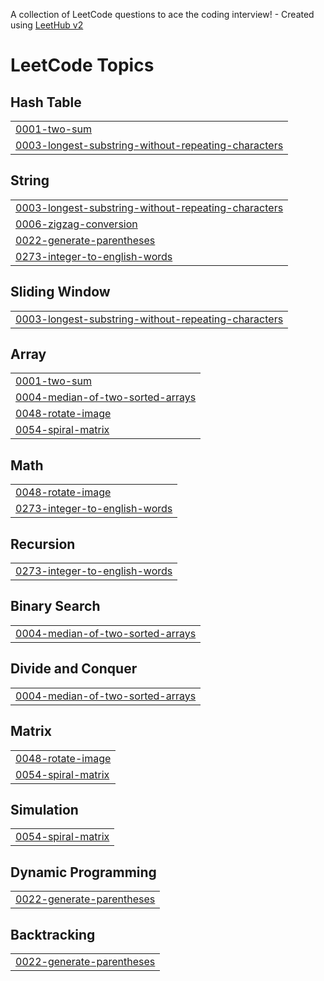 A collection of LeetCode questions to ace the coding interview! - Created using [LeetHub v2](https://github.com/arunbhardwaj/LeetHub-2.0)
<!---LeetCode Topics Start-->
# LeetCode Topics
## Hash Table
|  |
| ------- |
| [0001-two-sum](https://github.com/Shamridha/Leetcode-Solution/tree/master/0001-two-sum) |
| [0003-longest-substring-without-repeating-characters](https://github.com/Shamridha/Leetcode-Solution/tree/master/0003-longest-substring-without-repeating-characters) |
## String
|  |
| ------- |
| [0003-longest-substring-without-repeating-characters](https://github.com/Shamridha/Leetcode-Solution/tree/master/0003-longest-substring-without-repeating-characters) |
| [0006-zigzag-conversion](https://github.com/Shamridha/Leetcode-Solution/tree/master/0006-zigzag-conversion) |
| [0022-generate-parentheses](https://github.com/Shamridha/Leetcode-Solution/tree/master/0022-generate-parentheses) |
| [0273-integer-to-english-words](https://github.com/Shamridha/Leetcode-Solution/tree/master/0273-integer-to-english-words) |
## Sliding Window
|  |
| ------- |
| [0003-longest-substring-without-repeating-characters](https://github.com/Shamridha/Leetcode-Solution/tree/master/0003-longest-substring-without-repeating-characters) |
## Array
|  |
| ------- |
| [0001-two-sum](https://github.com/Shamridha/Leetcode-Solution/tree/master/0001-two-sum) |
| [0004-median-of-two-sorted-arrays](https://github.com/Shamridha/Leetcode-Solution/tree/master/0004-median-of-two-sorted-arrays) |
| [0048-rotate-image](https://github.com/Shamridha/Leetcode-Solution/tree/master/0048-rotate-image) |
| [0054-spiral-matrix](https://github.com/Shamridha/Leetcode-Solution/tree/master/0054-spiral-matrix) |
## Math
|  |
| ------- |
| [0048-rotate-image](https://github.com/Shamridha/Leetcode-Solution/tree/master/0048-rotate-image) |
| [0273-integer-to-english-words](https://github.com/Shamridha/Leetcode-Solution/tree/master/0273-integer-to-english-words) |
## Recursion
|  |
| ------- |
| [0273-integer-to-english-words](https://github.com/Shamridha/Leetcode-Solution/tree/master/0273-integer-to-english-words) |
## Binary Search
|  |
| ------- |
| [0004-median-of-two-sorted-arrays](https://github.com/Shamridha/Leetcode-Solution/tree/master/0004-median-of-two-sorted-arrays) |
## Divide and Conquer
|  |
| ------- |
| [0004-median-of-two-sorted-arrays](https://github.com/Shamridha/Leetcode-Solution/tree/master/0004-median-of-two-sorted-arrays) |
## Matrix
|  |
| ------- |
| [0048-rotate-image](https://github.com/Shamridha/Leetcode-Solution/tree/master/0048-rotate-image) |
| [0054-spiral-matrix](https://github.com/Shamridha/Leetcode-Solution/tree/master/0054-spiral-matrix) |
## Simulation
|  |
| ------- |
| [0054-spiral-matrix](https://github.com/Shamridha/Leetcode-Solution/tree/master/0054-spiral-matrix) |
## Dynamic Programming
|  |
| ------- |
| [0022-generate-parentheses](https://github.com/Shamridha/Leetcode-Solution/tree/master/0022-generate-parentheses) |
## Backtracking
|  |
| ------- |
| [0022-generate-parentheses](https://github.com/Shamridha/Leetcode-Solution/tree/master/0022-generate-parentheses) |
<!---LeetCode Topics End-->